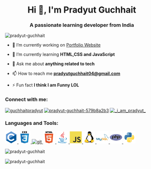 <h1 align="center">Hi 👋, I'm Pradyut Guchhait</h1>
<h3 align="center">A passionate learning developer from India</h3>

<p align="left"> <img src="https://komarev.com/ghpvc/?username=pradyut-guchhait&label=Profile%20views&color=0e75b6&style=flat" alt="pradyut-guchhait" /> </p>

- 🔭 I’m currently working on [Portfolio Website](www.pradyutguchhait.wordpress.com)

- 🌱 I’m currently learning **HTML,CSS and JavaScript**

- 💬 Ask me about **anything related to tech**

- 📫 How to reach me **pradyutguchhait04@gmail.com**

- ⚡ Fun fact **I think I am Funny LOL**

<h3 align="left">Connect with me:</h3>
<p align="left">
<a href="https://twitter.com/guchhaitpradyut" target="blank"><img align="center" src="https://raw.githubusercontent.com/rahuldkjain/github-profile-readme-generator/master/src/images/icons/Social/twitter.svg" alt="guchhaitpradyut" height="30" width="40" /></a>
<a href="https://linkedin.com/in/pradyut-guchhait-579b8a2b3" target="blank"><img align="center" src="https://raw.githubusercontent.com/rahuldkjain/github-profile-readme-generator/master/src/images/icons/Social/linked-in-alt.svg" alt="pradyut-guchhait-579b8a2b3" height="30" width="40" /></a>
<a href="https://instagram.com/_i_am_pradyut_" target="blank"><img align="center" src="https://raw.githubusercontent.com/rahuldkjain/github-profile-readme-generator/master/src/images/icons/Social/instagram.svg" alt="_i_am_pradyut_" height="30" width="40" /></a>
</p>

<h3 align="left">Languages and Tools:</h3>
<p align="left"> <a href="https://www.cprogramming.com/" target="_blank" rel="noreferrer"> <img src="https://raw.githubusercontent.com/devicons/devicon/master/icons/c/c-original.svg" alt="c" width="40" height="40"/> </a> <a href="https://www.w3schools.com/css/" target="_blank" rel="noreferrer"> <img src="https://raw.githubusercontent.com/devicons/devicon/master/icons/css3/css3-original-wordmark.svg" alt="css3" width="40" height="40"/> </a> <a href="https://git-scm.com/" target="_blank" rel="noreferrer"> <img src="https://www.vectorlogo.zone/logos/git-scm/git-scm-icon.svg" alt="git" width="40" height="40"/> </a> <a href="https://www.w3.org/html/" target="_blank" rel="noreferrer"> <img src="https://raw.githubusercontent.com/devicons/devicon/master/icons/html5/html5-original-wordmark.svg" alt="html5" width="40" height="40"/> </a> <a href="https://www.java.com" target="_blank" rel="noreferrer"> <img src="https://raw.githubusercontent.com/devicons/devicon/master/icons/java/java-original.svg" alt="java" width="40" height="40"/> </a> <a href="https://developer.mozilla.org/en-US/docs/Web/JavaScript" target="_blank" rel="noreferrer"> <img src="https://raw.githubusercontent.com/devicons/devicon/master/icons/javascript/javascript-original.svg" alt="javascript" width="40" height="40"/> </a> <a href="https://www.linux.org/" target="_blank" rel="noreferrer"> <img src="https://raw.githubusercontent.com/devicons/devicon/master/icons/linux/linux-original.svg" alt="linux" width="40" height="40"/> </a> <a href="https://www.mysql.com/" target="_blank" rel="noreferrer"> <img src="https://raw.githubusercontent.com/devicons/devicon/master/icons/mysql/mysql-original-wordmark.svg" alt="mysql" width="40" height="40"/> </a> <a href="https://www.php.net" target="_blank" rel="noreferrer"> <img src="https://raw.githubusercontent.com/devicons/devicon/master/icons/php/php-original.svg" alt="php" width="40" height="40"/> </a> <a href="https://www.python.org" target="_blank" rel="noreferrer"> <img src="https://raw.githubusercontent.com/devicons/devicon/master/icons/python/python-original.svg" alt="python" width="40" height="40"/> </a> </p>

<p><img align="center" src="https://github-readme-stats.vercel.app/api/top-langs?username=pradyut-guchhait&show_icons=true&locale=en&layout=compact" alt="pradyut-guchhait" /></p>

<p><img align="center" src="https://github-readme-streak-stats.herokuapp.com/?user=pradyut-guchhait&" alt="pradyut-guchhait" /></p>
